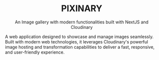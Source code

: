 # <h1 align="center">PIXINARY</h1>
<p align="center">An Image gallery with modern functionalities built with NextJS and Cloudinary</p>

A web application designed to showcase and manage images seamlessly. Built with modern web technologies, it leverages Cloudinary's powerful image hosting and transformation capabilities to deliver a fast, responsive, and user-friendly experience.
